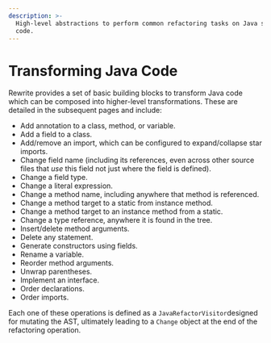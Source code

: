 ```yaml
---
description: >-
  High-level abstractions to perform common refactoring tasks on Java source
  code.
---
```


# Transforming Java Code

Rewrite provides a set of basic building blocks to transform Java code which can be composed into higher-level transformations. These are detailed in the subsequent pages and include:

* Add annotation to a class, method, or variable.
* Add a field to a class.
* Add/remove an import, which can be configured to expand/collapse star imports.
* Change field name \(including its references, even across other source files that _use_ this field not just where the field is defined\).
* Change a field type.
* Change a literal expression.
* Change a method name, including anywhere that method is referenced.
* Change a method target to a static from instance method.
* Change a method target to an instance method from a static.
* Change a type reference, anywhere it is found in the tree.
* Insert/delete method arguments.
* Delete any statement.
* Generate constructors using fields.
* Rename a variable.
* Reorder method arguments.
* Unwrap parentheses.
* Implement an interface.
* Order declarations.
* Order imports.

Each one of these operations is defined as a `JavaRefactorVisitor`designed for mutating the AST, ultimately leading to a `Change` object at the end of the refactoring operation.

